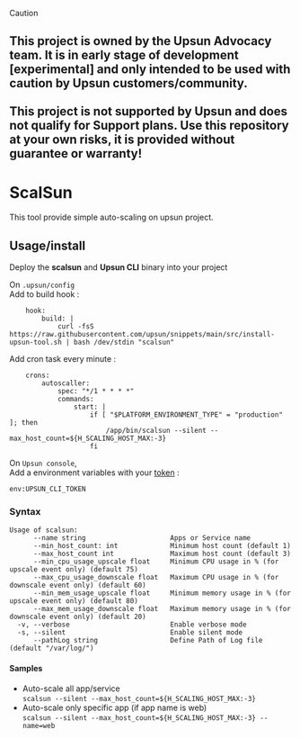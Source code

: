 > [!CAUTION]
> ## This project is owned by the Upsun Advocacy team. It is in early stage of development [experimental] and only intended to be used with caution by Upsun customers/community.   <br /><br />This project is not supported by Upsun and does not qualify for Support plans. Use this repository at your own risks, it is provided without guarantee or warranty!

ScalSun
=========

This tool provide simple auto-scaling on upsun project. 

## Usage/install

Deploy the **scalsun** and **Upsun CLI** binary into your project

On `.upsun/config`  
Add to build hook :
```
    hook:
        build: |
            curl -fsS https://raw.githubusercontent.com/upsun/snippets/main/src/install-upsun-tool.sh | bash /dev/stdin "scalsun"

```

Add cron task every minute :
```
    crons:
        autoscaller:
            spec: "*/1 * * * *"
            commands:
                start: |
                    if [ "$PLATFORM_ENVIRONMENT_TYPE" = "production" ]; then
                        /app/bin/scalsun --silent --max_host_count=${H_SCALING_HOST_MAX:-3}
                    fi
```

On `Upsun console`,  
Add a environment variables with your [token](https://docs.upsun.com/administration/cli/api-tokens.html#2-create-an-api-token) :
```
env:UPSUN_CLI_TOKEN
```

### Syntax

```
Usage of scalsun:
      --name string                     Apps or Service name
      --min_host_count: int             Minimum host count (default 1)
      --max_host_count int              Maximum host count (default 3)
      --min_cpu_usage_upscale float     Minimum CPU usage in % (for upscale event only) (default 75)
      --max_cpu_usage_downscale float   Maximum CPU usage in % (for downscale event only) (default 60)
      --min_mem_usage_upscale float     Minimum memory usage in % (for upscale event only) (default 80)
      --max_mem_usage_downscale float   Maximum memory usage in % (for downscale event only) (default 20)
  -v, --verbose                         Enable verbose mode
  -s, --silent                          Enable silent mode
      --pathLog string                  Define Path of Log file (default "/var/log/")
```

#### Samples
- Auto-scale all app/service  
`scalsun --silent --max_host_count=${H_SCALING_HOST_MAX:-3}`
- Auto-scale only specific app (if app name is web)  
`scalsun --silent --max_host_count=${H_SCALING_HOST_MAX:-3} --name=web`

